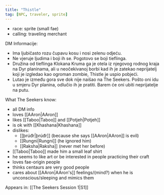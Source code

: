 ```yaml
---
title: "Thistle"
tag: [NPC, traveler, sprite]
---
```

- race: sprite (small fae)
- calling: traveling merchant

DM Informacije:
- Ima ljubičasto rozu čupavu kosu i nosi zelenu odjeću.
- Ne vjeruje ljudima i boji ih se. Pogotovo se boji tieflinga.
- Družina od tieflinga Klokana Kruma ga je otela iz njegovog rodnog kraja na Dyr planinama, ali u neočekivanoj borbi kad ih je zatekao neprijatelj koji je izgledao kao ogroman zombie, Thistle je uspio pobjeći.
- Lutao je između gora sve dok nije naišao na The Seekers. Pošto oni idu u smjeru Dyr planina, odlučio ih je pratiti. Barem će oni ubiti neprijatelje na putu.

What The Seekers know: 
- all DM info
- loves [[AAron|AAron]] 
- likes [[Taboo|Taboo]] and [[Potjeh|Potjeh]] 
- is ok with [[Khashana|Khashana]] 
- dislikes:
	- [[þrúđr|þrúđr]] (because she says [[AAron|AAron]] is evil)
	- [[Rungni|Rungni]] (he ignored him)
	- [[Raksha|Raksha]] (never met her before)
- [[Taboo|Taboo]] made him a small leaf shirt 
- he seems to like art or be interested in people practicing their craft
- loves fae-origin people
- thinks centaurs are very good people
- cares about [[AAron|AAron's]] feelings/(mind?) when he is unconscious/sleeping and mimics them

Appears in: [[The Seekers Session 1|S1]]